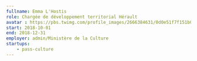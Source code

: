 ```yaml
---
fullname: Emma L'Hostis
role: Chargée de développement territorial Hérault
avatar : https://pbs.twimg.com/profile_images/2666384631/0d0e51f7f151b0c5c17548f0831497b0_400x400.jpeg
start: 2018-10-01
end: 2018-12-31
employer: admin/Ministère de la Culture
startups:
    - pass-culture
---
```

